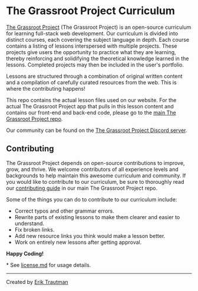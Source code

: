# The Grassroot Project Curriculum

[The Grassroot Project](https://learn.grassroot.academy/) (The Grassroot Project) is an open-source curriculum for learning full-stack web development. Our curriculum is divided into distinct courses, each covering the subject language in depth. Each course contains a listing of lessons interspersed with multiple projects. These projects give users the opportunity to practice what they are learning, thereby reinforcing and solidifying the theoretical knowledge learned in the lessons. Completed projects may then be included in the user's portfolio.

Lessons are structured through a combination of original written content and a compilation of carefully curated resources from the web. This is where the contributing happens!

This repo contains the actual lesson files used on our website. For the actual The Grassroot Project app that pulls in this lesson content and contains our front-end and back-end code, please go to the [main The Grassroot Project repo](https://github.com/grassroot-software/grassroot.herokuapp).

Our community can be found on the [The Grassroot Project Discord server](https://discord.gg/https://discord.gg/gHmmTe9JfFa).

## Contributing

The Grassroot Project depends on open-source contributions to improve, grow, and thrive. We welcome contributors of all experience levels and backgrounds to help maintain this awesome curriculum and community. If you would like to contribute to our curriculum, be sure to thoroughly read our [contributing guide](https://github.com/grassroot-software/grassroot_curriculum/blob/main/CONTRIBUTING.md) in our main The Grassroot Project repo.

Some of the things you can do to contribute to our curriculum include:
* Correct typos and other grammar errors.
* Rewrite parts of existing lessons to make them clearer and easier to understand.
* Fix broken links.
* Add new resource links you think would make a lesson better.
* Work on entirely new lessons after getting approval.

**Happy Coding!**

\* See [license.md](https://github.com/grassroot-software/grassroot_curriculum/blob/main/license.md) for usage details.

___
Created by [Erik Trautman](http://www.github.com/eriktrautman)
